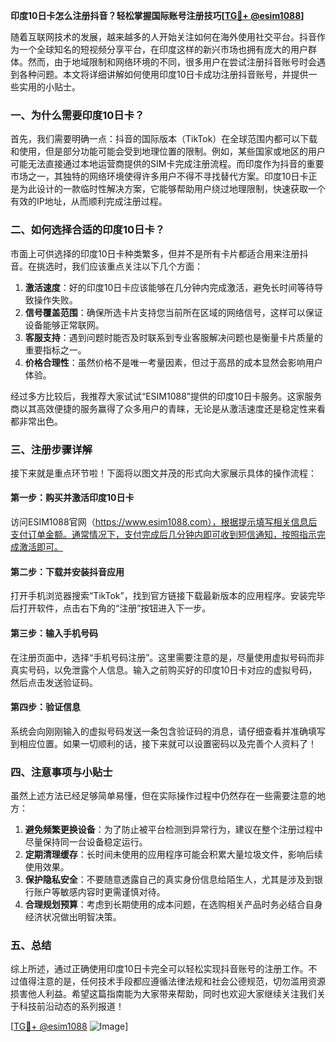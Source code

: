 **印度10日卡怎么注册抖音？轻松掌握国际账号注册技巧[[TG💪+ @esim1088](https://t.me/s/esim1088)]**

随着互联网技术的发展，越来越多的人开始关注如何在海外使用社交平台。抖音作为一个全球知名的短视频分享平台，在印度这样的新兴市场也拥有庞大的用户群体。然而，由于地域限制和网络环境的不同，很多用户在尝试注册抖音账号时会遇到各种问题。本文将详细讲解如何使用印度10日卡成功注册抖音账号，并提供一些实用的小贴士。

### **一、为什么需要印度10日卡？**

首先，我们需要明确一点：抖音的国际版本（TikTok）在全球范围内都可以下载和使用，但是部分功能可能会受到地理位置的限制。例如，某些国家或地区的用户可能无法直接通过本地运营商提供的SIM卡完成注册流程。而印度作为抖音的重要市场之一，其独特的网络环境使得许多用户不得不寻找替代方案。印度10日卡正是为此设计的一款临时性解决方案，它能够帮助用户绕过地理限制，快速获取一个有效的IP地址，从而顺利完成注册过程。

### **二、如何选择合适的印度10日卡？**

市面上可供选择的印度10日卡种类繁多，但并不是所有卡片都适合用来注册抖音。在挑选时，我们应该重点关注以下几个方面：

1. **激活速度**：好的印度10日卡应该能够在几分钟内完成激活，避免长时间等待导致操作失败。
2. **信号覆盖范围**：确保所选卡片支持您当前所在区域的网络信号，这样可以保证设备能够正常联网。
3. **客服支持**：遇到问题时能否及时联系到专业客服解决问题也是衡量卡片质量的重要指标之一。
4. **价格合理性**：虽然价格不是唯一考量因素，但过于高昂的成本显然会影响用户体验。

经过多方比较后，我推荐大家试试“ESIM1088”提供的印度10日卡服务。这家服务商以其高效便捷的服务赢得了众多用户的青睐，无论是从激活速度还是稳定性来看都非常出色。

### **三、注册步骤详解**

接下来就是重点环节啦！下面将以图文并茂的形式向大家展示具体的操作流程：

#### **第一步：购买并激活印度10日卡**
访问ESIM1088官网（https://www.esim1088.com），根据提示填写相关信息后支付订单金额。通常情况下，支付完成后几分钟内即可收到短信通知，按照指示完成激活即可。

#### **第二步：下载并安装抖音应用**
打开手机浏览器搜索“TikTok”，找到官方链接下载最新版本的应用程序。安装完毕后打开软件，点击右下角的“注册”按钮进入下一步。

#### **第三步：输入手机号码**
在注册页面中，选择“手机号码注册”。这里需要注意的是，尽量使用虚拟号码而非真实号码，以免泄露个人信息。输入之前购买好的印度10日卡对应的虚拟号码，然后点击发送验证码。

#### **第四步：验证信息**
系统会向刚刚输入的虚拟号码发送一条包含验证码的消息，请仔细查看并准确填写到相应位置。如果一切顺利的话，接下来就可以设置密码以及完善个人资料了！

### **四、注意事项与小贴士**

虽然上述方法已经足够简单易懂，但在实际操作过程中仍然存在一些需要注意的地方：

1. **避免频繁更换设备**：为了防止被平台检测到异常行为，建议在整个注册过程中尽量保持同一台设备稳定运行。
2. **定期清理缓存**：长时间未使用的应用程序可能会积累大量垃圾文件，影响后续使用效果。
3. **保护隐私安全**：不要随意透露自己的真实身份信息给陌生人，尤其是涉及到银行账户等敏感内容时更需谨慎对待。
4. **合理规划预算**：考虑到长期使用的成本问题，在选购相关产品时务必结合自身经济状况做出明智决策。

### **五、总结**

综上所述，通过正确使用印度10日卡完全可以轻松实现抖音账号的注册工作。不过值得注意的是，任何技术手段都应遵循法律法规和社会公德规范，切勿滥用资源损害他人利益。希望这篇指南能为大家带来帮助，同时也欢迎大家继续关注我们关于科技前沿动态的系列报道！

[[TG💪+ @esim1088](https://t.me/s/esim1088) ![Image](https://i.postimg.cc/4NQfJmqS/Snipaste-2025-05-13-00-14-12.png)]